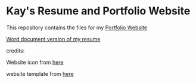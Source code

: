 # Kay's Resume and Portfolio Website

This repository contains the files for my [Portfolio Website](https://kaysdata.github.io/)

[Word document version of my resume](https://github.com/KaysData/KaysData.github.io/raw/master/Resume%2012_31_2020.docx)

credits:

Website icon from [here](https://www.onlygfx.com/wp-content/uploads/2018/01/blue-watercolor-circle-4.png)

website template from [here](https://github.com/jglovier/resume-template)
